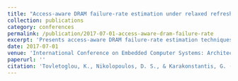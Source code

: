 ```yaml
---
title: "Access-aware DRAM failure-rate estimation under relaxed refresh operations"
collection: publications
category: conferences
permalink: /publication/2017-07-01-access-aware-dram-failure-rate
excerpt: 'Presents access-aware DRAM failure-rate estimation techniques under relaxed refresh operations to optimize memory reliability and energy consumption.'
date: 2017-07-01
venue: 'International Conference on Embedded Computer Systems: Architectures, Modeling, and Simulation (SAMOS)'
paperurl: ''
citation: 'Tovletoglou, K., Nikolopoulos, D. S., & Karakonstantis, G. (2017). &quot;Access-aware DRAM failure-rate estimation under relaxed refresh operations.&quot; In <i>2017 International Conference on Embedded Computer Systems: Architectures, Modeling, and Simulation (SAMOS)</i>, 292-299.'
---
```


